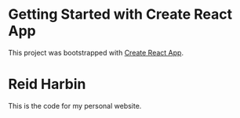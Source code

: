# Getting Started with Create React App

This project was bootstrapped with [Create React App](https://github.com/facebook/create-react-app).

# Reid Harbin

This is the code for my personal website.
